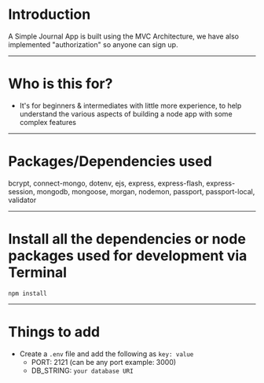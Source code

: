 # Introduction

A Simple Journal App is built using the MVC Architecture, we have also implemented "authorization" so anyone can sign up.

---

# Who is this for? 

- It's for beginners & intermediates with little more experience, to help understand the various aspects of building a node app with some complex features

---

# Packages/Dependencies used 

bcrypt, connect-mongo, dotenv, ejs, express, express-flash, express-session, mongodb, mongoose, morgan, nodemon, passport, passport-local, validator

---

# Install all the dependencies or node packages used for development via Terminal

`npm install` 

---

# Things to add

- Create a `.env` file and add the following as `key: value` 
  - PORT: 2121 (can be any port example: 3000) 
  - DB_STRING: `your database URI` 
 
 


